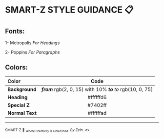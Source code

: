 
# SMART-Z STYLE GUIDANCE 📋

  

## Fonts:

1- Metropolis *For Headings*

2- Poppins *For Paragraphs*

  

## Colors:

|Color| Code |
|:--|:--:|
| **Background** | ***from*** rgb(2, 0, 15) with 10% ***to*** *to* rgb(10, 0, 75) |
| **Heading** | #ffffffd6 |
| **Special Z** | #7402ff |
| **Normal Text** | #ffffffad |

---

<small>SMART-Z 💜 <sub>*Where Creativity is Unleashed.*</sub></small>
<small>*By Zein.* ✍️</small>